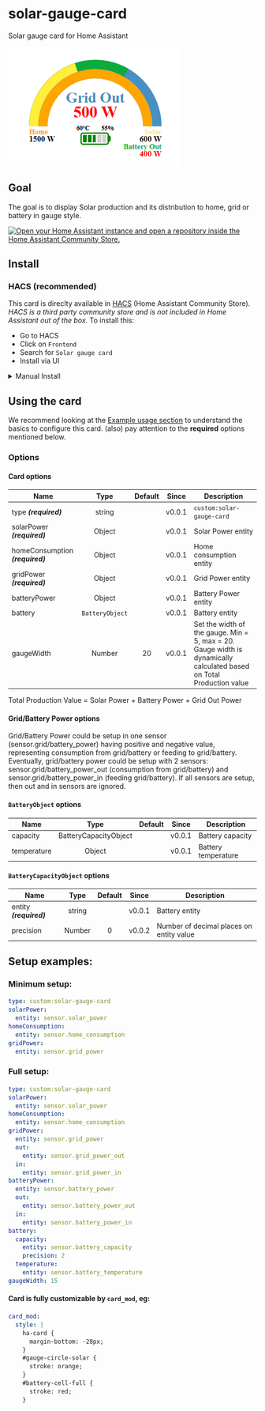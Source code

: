 # solar-gauge-card
Solar gauge card for Home Assistant

![Card Preview](images/solar-gauge-card.png)

## Goal

The goal is to display Solar production and its distribution to home, grid or battery in gauge style.

<a href="https://my.home-assistant.io/redirect/hacs_repository/?owner=haluska77&repository=solar-gauge-card&category=solar" target="_blank" rel="noreferrer noopener"><img src="https://my.home-assistant.io/badges/hacs_repository.svg" alt="Open your Home Assistant instance and open a repository inside the Home Assistant Community Store." /></a>

## Install

### HACS (recommended)

This card is direclty available in [HACS](https://hacs.xyz/) (Home Assistant Community Store).
_HACS is a third party community store and is not included in Home Assistant out of the box._
To install this:

- Go to HACS
- Click on `Frontend`
- Search for `Solar gauge card`
- Install via UI

<details>  <summary>Manual Install</summary>

1. Download and copy `solar-gague-card.js` from the [latest release](https://github.com/Haluska77/solar-gauge-card/releases/latest) into your `config/www` directory.

2. Add the resource reference as decribed below.

### Add resource reference

If you configure Dashboards via YAML, add a reference to `solar-gague-card.js` inside your `configuration.yaml`:

```yaml
resources:
  - url: /local/solar-gague-card.js
    type: module
```

Else, if you prefer the graphical editor, use the menu to add the resource:

1. Make sure, advanced mode is enabled in your user profile (click on your user name to get there)
2. Navigate to Settings -> Dashboards
3. Click three dot icon
4. Select Resources
5. Hit (+ ADD RESOURCE) icon
6. Enter URL `/local/solar-gague-card.js` and select type "JavaScript Module".
   (Use `/hacsfiles/solar-gague-card/solar-gague-card.js` and select "JavaScript Module" for HACS install if HACS didn't do it already)
 
</details>

## Using the card

We recommend looking at the [Example usage section](#example-usage) to understand the basics to configure this card.
(also) pay attention to the **required** options mentioned below.

### Options

#### Card options
| Name | Type | Default | Since | Description |
|------|:----:|:-------:|:-----:|-------------|
| type ***(required)*** | string |  | v0.0.1 | `custom:solar-gauge-card`
| solarPower ***(required)*** | Object |  | v0.0.1 | Solar Power entity
| homeConsumption ***(required)*** | Object |  | v0.0.1 | Home consumption entity
| gridPower ***(required)*** | Object |  | v0.0.1 | Grid Power entity
| batteryPower | Object |  | v0.0.1 | Battery Power entity
| battery | `BatteryObject` |  | v0.0.1 | Battery entity
| gaugeWidth | Number | 20 | v0.0.1 | Set the width of the gauge. Min = 5, max = 20. Gauge width is dynamically calculated based on Total Production value

Total Production Value = Solar Power + Battery Power + Grid Out Power

#### Grid/Battery Power options
Grid/Battery Power could be setup in one sensor (sensor.grid/battery_power) having positive and negative value, representing consumption from grid/battery or feeding to grid/battery. Eventually, grid/battery power could be setup with 2 sensors: sensor.grid/battery_power_out (consumption from grid/battery) and sensor.grid/battery_power_in (feeding grid/battery). If all sensors are setup, then out and in sensors are ignored.

#### `BatteryObject` options
| Name | Type | Default | Since | Description |
|------|:----:|:-------:|:-----:|-------------|
| capacity | BatteryCapacityObject |  | v0.0.1 | Battery capacity
| temperature | Object |  | v0.0.1 | Battery temperature

#### `BatteryCapacityObject` options
| Name | Type | Default | Since | Description |
|------|:----:|:-------:|:-----:|-------------|
| entity ***(required)*** | string |  | v0.0.1 | Battery entity
| precision | Number | 0 | v0.0.2 | Number of decimal places on entity value

## Setup examples:

### Minimum setup:
```yaml
type: custom:solar-gauge-card
solarPower: 
  entity: sensor.solar_power
homeConsumption: 
  entity: sensor.home_consumption
gridPower: 
  entity: sensor.grid_power
```

### Full setup:
```yaml
type: custom:solar-gauge-card
solarPower: 
  entity: sensor.solar_power
homeConsumption: 
  entity: sensor.home_consumption
gridPower: 
  entity: sensor.grid_power
  out:
    entity: sensor.grid_power_out
  in:
    entity: sensor.grid_power_in
batteryPower: 
  entity: sensor.battery_power
  out:
    entity: sensor.battery_power_out
  in:
    entity: sensor.battery_power_in
battery: 
  capacity:
    entity: sensor.battery_capacity
    precision: 2
  temperature: 
    entity: sensor.battery_temperature
gaugeWidth: 15
```

#### Card is fully customizable by `card_mod`, eg:
```yaml
card_mod:
  style: |
    ha-card {
      margin-bottom: -28px;
    }
    #gauge-circle-solar {
      stroke: orange;
    }
    #battery-cell-full {
      stroke: red;
    }
```
